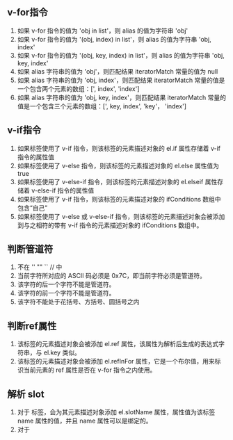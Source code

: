 ## v-for指令
1. 如果 v-for 指令的值为 'obj in list'，则 alias 的值为字符串 'obj'
2. 如果 v-for 指令的值为 '(obj, index) in list'，则 alias 的值为字符串 'obj, index'
3. 如果 v-for 指令的值为 '(obj, key, index) in list'，则 alias 的值为字符串 'obj, key, index'
4. 如果 alias 字符串的值为 'obj'，则匹配结果 iteratorMatch 常量的值为 null
5. 如果 alias 字符串的值为 'obj, index'，则匹配结果 iteratorMatch 常量的值是一个包含两个元素的数组：[', index', 'index']
6. 如果 alias 字符串的值为 'obj, key, index'，则匹配结果 iteratorMatch 常量的值是一个包含三个元素的数组：[', key, index', 'key'， 'index']

## v-if指令
1. 如果标签使用了 v-if 指令，则该标签的元素描述对象的 el.if 属性存储着 v-if 指令的属性值
2. 如果标签使用了 v-else 指令，则该标签的元素描述对象的 el.else 属性值为 true
3. 如果标签使用了 v-else-if 指令，则该标签的元素描述对象的 el.elseif 属性存储着 v-else-if 指令的属性值
4. 如果标签使用了 v-if 指令，则该标签的元素描述对象的 ifConditions 数组中包含“自己”
5. 如果标签使用了 v-else 或 v-else-if 指令，则该标签的元素描述对象会被添加到与之相符的带有 v-if 指令的元素描述对象的 ifConditions 数组中。

## 判断管道符
1. 不在 '' "" `` // 中
2. 当前字符所对应的 ASCII 码必须是 0x7C，即当前字符必须是管道符。
3. 该字符的后一个字符不能是管道符。
4. 该字符的前一个字符不能是管道符。
5. 该字符不能处于花括号、方括号、圆括号之内

## 判断ref属性
1. 该标签的元素描述对象会被添加 el.ref 属性，该属性为解析后生成的表达式字符串，与 el.key 类似。
2. 该标签的元素描述对象会被添加 el.refInFor 属性，它是一个布尔值，用来标识当前元素的 ref 属性是否在 v-for 指令之内使用。

## 解析 slot
1. 对于 <slot> 标签，会为其元素描述对象添加 el.slotName 属性，属性值为该标签 name 属性的值，并且 name 属性可以是绑定的。
2. 对于 <template> 标签，会优先获取并使用该标签 scope 属性的值，如果获取不到则会获取 slot-scope 属性的值，并将获取到的值赋值给元素描述对象的 el.slotScope 属性，注意 scope 属性和 slot-scope 属性不能是绑定的。
3. 对于其他标签，会尝试获取 slot-scope 属性的值，并将获取到的值赋值给元素描述对象的 el.slotScope 属性。
4. 对于非 <slot> 标签，会尝试获取该标签的 slot 属性，并将获取到的值赋值给元素描述对象的 el.slotTarget 属性。如果一个标签使用了 slot 属性但却没有给定相应的值，则该标签元素描述对象的 el.slotTarget 属性值为字符串 '"default"'

## v-bind指令
1. 任何绑定的属性，最终要么会被添加到元素描述对象的 el.attrs 数组中，要么就被添加到元素描述对象的 el.props 数组中。
2. 对于使用了 .sync 修饰符的绑定属性，还会在元素描述对象的 el.events 对象中添加名字为 'update:${驼峰化的属性名}' 的事件